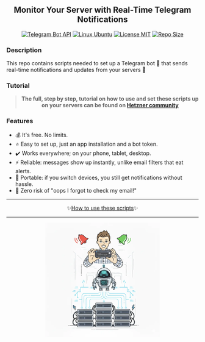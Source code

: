 <div align="center">
  <h2>Monitor Your Server with Real-Time Telegram Notifications</h2>
  <a href="#f-cta"><img alt="Telegram Bot API" src="https://img.shields.io/badge/Telegram-Bot-blue?logo=telegram&labelColor=gray&logoColor=white"></a>
  <a href="#f-cta"><img alt="Linux Ubuntu" src="https://img.shields.io/badge/Linux-Ubuntu-E95420?logo=ubuntu&logoColor=white"></a>
  <a href="https://github.com/ruvee-dev/server-monitoring-using-telegram-bot-101?tab=MIT-1-ov-file#readme"><img alt="License MIT" src="https://img.shields.io/badge/License-MIT-gree?logo=rocket&logoColor=white"></a>
  <a href="#description"><img alt="Repo Size" src="https://img.shields.io/github/repo-size/ruvee-dev/server-monitoring-using-telegram-bot-101?logo=github&label=Repository Size"></a>
</div>  

### Description

This repo contains scripts needed to set up a Telegram bot 🤖 that sends real-time notifications and updates from your servers 🔔

### Tutorial

<div align="center">

<p style="background-color: green; color: white;">

> **The full, step by step, tutorial on how to use and set these scripts up on your servers can be found on <a href="https://community.hetzner.com/tutorials/server-monitoring-using-telegram-bot" target="_blank">Hetzner community</a>**

</p>

</div>  

### Features

* 💰 It's free. No limits.
* ⭐ Easy to set up, just an app installation and a bot token.
* ✔️ Works everywhere; on your phone, tablet, desktop.
* ⚡ Reliable: messages show up instantly, unlike email filters that eat alerts.
* 🧭 Portable: if you switch devices, you still get notifications without hassle.
* 🔔 Zero risk of "oops I forgot to check my email!"

<div align="center">

<hr>

</div>

<div align="center" id="f-cta">

✨<a href="https://community.hetzner.com/tutorials/server-monitoring-using-telegram-bot" target="_blank">How to use these scripts</a>✨

</div>  

<div align="center">

<hr>

</div>

<div align="center">

<img alt="Monitor Your Server with Real-Time Telegram Notifications" src="images/main-shrinked-1000x1000.webp" width="300">

</div>